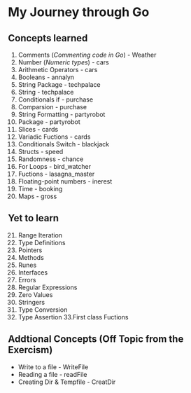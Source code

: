 # My Journey through Go

## Concepts learned 
1. Comments (*Commenting code in Go*) - Weather
2. Number (*Numeric types*) - cars
3. Arithmetic Operators - cars
4. Booleans - annalyn
5. String Package - techpalace
6. String - techpalace
7. Conditionals if - purchase
8. Comparsion - purchase
9. String Formatting - partyrobot
10. Package - partyrobot
11. Slices - cards
12. Variadic Fuctions - cards
13. Conditionals Switch - blackjack
14. Structs - speed
15. Randomness - chance
16. For Loops - bird_watcher
17. Fuctions - lasagna_master
18. Floating-point numbers - inerest
19. Time  - booking
20. Maps - gross 


## Yet to learn 
21. Range Iteration
22. Type Definitions 
23. Pointers 
24. Methods
25. Runes
26. Interfaces 
27. Errors 
28. Regular Expressions
29. Zero Values 
30. Stringers 
31. Type Conversion 
32. Type Assertion 
33.First class Fuctions 

## Addtional Concepts (Off Topic from the Exercism)
- Write to a file - WriteFile 
- Reading a file -  readFile
- Creating Dir & Tempfile - CreatDir



